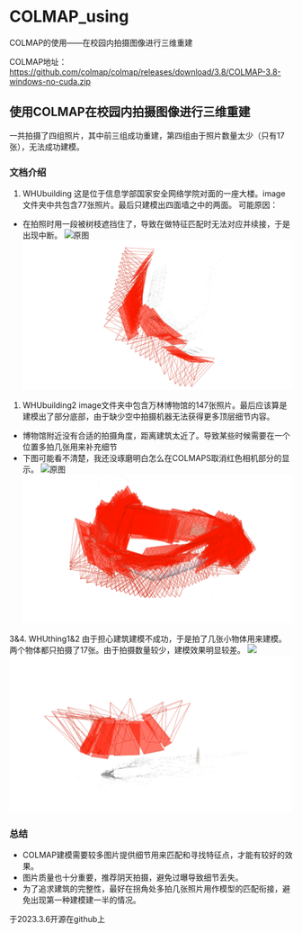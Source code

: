 # COLMAP_using
COLMAP的使用——在校园内拍摄图像进行三维重建


COLMAP地址：https://github.com/colmap/colmap/releases/download/3.8/COLMAP-3.8-windows-no-cuda.zip

## 使用COLMAP在校园内拍摄图像进行三维重建

 一共拍摄了四组照片，其中前三组成功重建，第四组由于照片数量太少（只有17张），无法成功建模。
### 文档介绍
1. WHUbuilding
这是位于信息学部国家安全网络学院对面的一座大楼。image文件夹中共包含77张照片。最后只建模出四面墙之中的两面。
可能原因：
+ 在拍照时用一段被树枝遮挡住了，导致在做特征匹配时无法对应并续接，于是出现中断。
![原图](WHUbuilding/DSC_7610.JPG)
![image1](WHUbuilding/try1.png)

1. WHUbuilding2
image文件夹中包含万林博物馆的147张照片。最后应该算是建模出了部分底部，由于缺少空中拍摄机器无法获得更多顶层细节内容。
+ 博物馆附近没有合适的拍摄角度，距离建筑太近了。导致某些时候需要在一个位置多拍几张用来补充细节
+ 下图可能看不清楚，我还没琢磨明白怎么在COLMAPS取消红色相机部分的显示。
![原图](WHUbuilding2/image/DSC_7659.JPG)
![image2](WHUbuilding2/try2.png)

3&4. WHUthing1&2
由于担心建筑建模不成功，于是拍了几张小物体用来建模。两个物体都只拍摄了17张。由于拍摄数量较少，建模效果明显较差。
![](WHUthing1/image/DSC_7781.JPG)
![](WHUthing1/try3.png)

### 总结
+ COLMAP建模需要较多图片提供细节用来匹配和寻找特征点，才能有较好的效果。
+ 图片质量也十分重要，推荐阴天拍摄，避免过曝导致细节丢失。
+ 为了追求建筑的完整性，最好在拐角处多拍几张照片用作模型的匹配衔接，避免出现第一种建模建一半的情况。

于2023.3.6开源在github上




